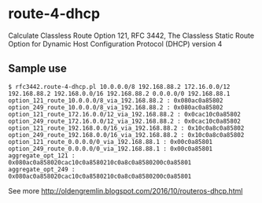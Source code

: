 route-4-dhcp
============

Calculate Classless Route Option 121, RFC 3442, The Classless Static Route Option for Dynamic Host Configuration Protocol (DHCP) version 4

Sample use
----------

    $ rfc3442.route-4-dhcp.pl 10.0.0.0/8 192.168.88.2 172.16.0.0/12 192.168.88.2 192.168.0.0/16 192.168.88.2 0.0.0.0/0 192.168.88.1
    option_121_route_10.0.0.0/8_via_192.168.88.2 : 0x080ac0a85802
    option_249_route_10.0.0.0/8_via_192.168.88.2 : 0x080ac0a85802
    option_121_route_172.16.0.0/12_via_192.168.88.2 : 0x0cac10c0a85802
    option_249_route_172.16.0.0/12_via_192.168.88.2 : 0x0cac10c0a85802
    option_121_route_192.168.0.0/16_via_192.168.88.2 : 0x10c0a8c0a85802
    option_249_route_192.168.0.0/16_via_192.168.88.2 : 0x10c0a8c0a85802
    option_121_route_0.0.0.0/0_via_192.168.88.1 : 0x00c0a85801
    option_249_route_0.0.0.0/0_via_192.168.88.1 : 0x00c0a85801
    aggregate_opt_121 : 0x080ac0a858020cac10c0a8580210c0a8c0a8580200c0a85801
    aggregate_opt_249 : 0x080ac0a858020cac10c0a8580210c0a8c0a8580200c0a85801

See more http://oldengremlin.blogspot.com/2016/10/routeros-dhcp.html

